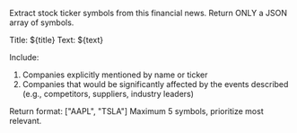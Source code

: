 Extract stock ticker symbols from this financial news. Return ONLY a JSON array of symbols.

Title: ${title}
Text: ${text}

Include:
1. Companies explicitly mentioned by name or ticker
2. Companies that would be significantly affected by the events described (e.g., competitors, suppliers, industry leaders)

Return format: ["AAPL", "TSLA"]
Maximum 5 symbols, prioritize most relevant.
